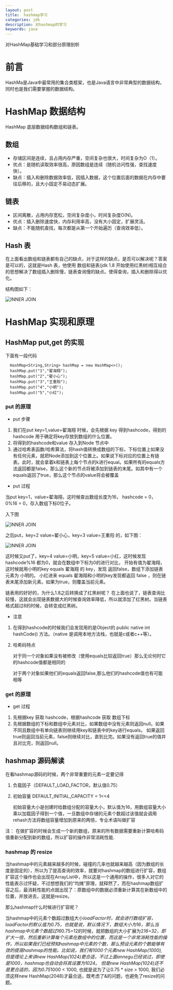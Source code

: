 ```yaml
---
layout: post
title:  hashmap学习
categories: jdk
description: 对hashmap的学习
keywords: java
---
```


 对HashMap基础学习和部分原理剖析


# 前言

 HashMa是Java中最常用的集合类框架，也是Java语言中非常典型的数据结构，同时也是我们需要掌握的数据结构。

# HashMap 数据结构
  
  HashMap 底层数据结构数组和链表。
  
## 数组

* 存储区间是连续，且占用内存严重，空间复杂也很大，时间复杂为O（1）。
* 优点：是随机读取效率很高，原因数组是连续（随机访问性强，查找速度快）。
* 缺点：插入和删除数据效率低，因插入数据，这个位置后面的数据在内存中要往后移的，且大小固定不易动态扩展。

## 链表

* 区间离散，占用内存宽松，空间复杂度小，时间复杂度O(N)。
* 优点：插入删除速度快，内存利用率高，没有大小固定，扩展灵活。
* 缺点：不能随机查找，每次都是从第一个开始遍历（查询效率低）。

## Hash 表

 在上面看出数组和链表都有自己的缺点，对于这样的缺点，是否可以解决呢？答案是可以的，这就是Hash 表，他使用
数组和链表(jdk 1.8 开始使用红黑树)相互结合的思想解决了数组插入删除慢，链表查询慢的缺点。使得查询，插入和删除得以优化。

结构图如下：

![INNER JOIN](https://chinakarl.github.io/images/posts/java/hashmap/hash-struct.png)

# HashMap 实现和原理
 
## HashMap put,get 的实现

下面有一段代码
  
      HashMap<String,String> hashMap = new HashMap<>();
      hashMap.put("1","翟海翔");
      hashMap.put("2","翟小心");
      hashMap.put("3","王重阳");
      hashMap.put("4","小明");
      hashMap.put("5","小红");

### put 的原理
      
* put 步骤
1. 我们在put key=1,value=翟海翔 时候，会先根据 key 得到hashcode，得到的hashcode 用于确定将key存放到数组的什么位置。
2. 将得到的hashcode和value 存入到Node 节点中
3. 通过哈希表函数/哈希算法，将hash值转换成数组的下标，下标位置上如果没有任何元素，就把Node添加到这个位置上。如果说下标对应的位置上有链表。此时，就会拿着k和链表上每个节点的k进行equal。如果所有的equals方法返回都是false，那么这个新的节点将被添加到链表的末尾。如其中有一个equals返回了true，那么这个节点的value将会被覆盖

* put 过程

当put key=1，value=翟海翔，这时候查出数组长度为16， hashcode = 0， 0%16 = 0，存入数组下标0位子。

入下图

![INNER JOIN](https://chinakarl.github.io/images/posts/java/hashmap/hashmap-put1.png)

之后put，key=2 value=翟小心，key=3 value=王重阳 的，如下图：

![INNER JOIN](https://chinakarl.github.io/images/posts/java/hashmap/hashmap-put2.png)

这时候又put了，key=4 value=小明，key=5 value=小红，这时候发现 hashcode%16 都为0，就会在数组中下标为0的进行对比，
开始有值为翟海翔，这时候就用小明的key equals 翟海翔 的 key，发现 返回false，数组下添加链表元素为 小明的。
小红进来 equals 翟海翔和小明的key发现都返回 false ，则在链表末尾添加新元素。如果为true，则覆盖当前元素。 

链表用的好好的，为什么1.8之后转换成了红黑树呢？
在上面也说了，链表查询比较慢，这就会出现链表数据大的时候查询效率降低，所以就添加了红黑树。当链表格式超过8的时候，会转变成红黑树。


* 注意

1. 在得到hashcode的时候我们会发现用的是Object的 public native int hashCode() 方法。（native 是调用本地方法栈，也就是c或者c++等）。
2. 哈希码特点
  
   对于同一个对象如果没有被修改（使用equals比较返回true）那么无论何时它的hashcode值都是相同的
   
   对于两个对象如果他们的equals返回false,那么他们的hashcode值也有可能相等

### get 的原理

* get 过程
1. 先根据key 获取 hashcode，根据hashcode 获取 数组下标
2. 先根据数组的下标和数组中元素对比，如果数组中没有元素则返回null。如果不同且数组中有单向链表则继续用key和链表中的key进行equals。
   如果返回true则返回当前元素，false则继续对比，直到比完。如果没有返回true的值并且对比完，则返回null。

## hashmap 源码解读

 在看hashmap源码的时候，两个非常重要的元素一定要记得
 
1. 负载因子（DEFAULT_LOAD_FACTOR，默认值0.75）
2. 初始容量 DEFAULT_INITIAL_CAPACITY = 1<<4

   初始容量大小是创建时给数组分配的容量大小，默认值为16，用数组容量大小乘以加载因子得到一个值，一旦数组中存储的元素个数超过该值就会调用rehash方法将数组容量增加到原来的两倍，专业术语叫做扩容
  
注： 在做扩容的时候会生成一个新的数组，原来的所有数据需要重新计算哈希码值重新分配到新的数组，所以扩容的操作非常消耗性能.
   
### hashmap 的 resize
 
 当hashmap中的元素越来越多的时候，碰撞的几率也就越来越高（因为数组的长度是固定的），所以为了提高查询的效率，就要对hashmap的数组进行扩容，数组扩容这个操作也会出现在ArrayList中，所以这是一个通用的操作，很多人对它的性能表示过怀疑，不过想想我们的“均摊”原理，就释然了，而在hashmap数组扩容之后，最消耗性能的点就出现了：原数组中的数据必须重新计算其在新数组中的位置，并放进去，这就是resize。
 
 那么hashmap什么时候进行扩容呢？
 
 当hashmap中的元素个数超过数组大小*loadFactor时，就会进行数组扩容，loadFactor的默认值为0.75，也就是说，默认情况下，数组大小为16，那么当hashmap中元素个数超过16*0.75=12的时候，就把数组的大小扩展为2*16=32，即扩大一倍，然后重新计算每个元素在数组中的位置，而这是一个非常消耗性能的操作，所以如果我们已经预知hashmap中元素的个数，那么预设元素的个数能够有效的提高hashmap的性能。比如说，我们有1000个元素new HashMap(1000), 但是理论上来讲new HashMap(1024)更合适，不过上面annegu已经说过，即使是1000，hashmap也自动会将其设置为1024。 但是new HashMap(1024)还不是更合适的，因为0.75*1000 < 1000, 也就是说为了让0.75 * size > 1000, 我们必须这样new HashMap(2048)才最合适，既考虑了&的问题，也避免了resize的问题。

   